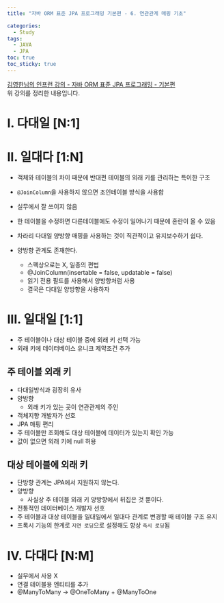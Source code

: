 ```yaml
---
title: "자바 ORM 표준 JPA 프로그래밍 기본편 - 6. 연관관계 매핑 기초"

categories:
  - Study
tags:
  - JAVA
  - JPA
toc: true
toc_sticky: true
---
```


[김영한님의 인프런 강의 - 자바 ORM 표준 JPA 프로그래밍 - 기본편](https://inf.run/VP3b)  
위 강의를 정리한 내용입니다.

# I. 다대일 [N:1]

# II. 일대다 [1:N]

- 객체와 테이블의 차이 때문에 반대편 테이블의 외래 키를 관리하는 특이한 구조
- `@JoinColumn`을 사용하지 않으면 조인테이블 방식을 사용함
- 실무에서 잘 쓰이지 않음
- 한 테이블을 수정하면 다른테이블에도 수정이 일어나기 때문에 혼란이 올 수 있음
- 차라리 다대일 양방향 매핑을 사용하는 것이 직관적이고 유지보수하기 쉽다.

- 양방향 관계도 존재한다.
  - 스펙상으로는 X, 일종의 편법
  - @JoinColumn(insertable = false, updatable = false)
  - 읽기 전용 필드를 사용해서 양방향처럼 사용
  - 결국은 다대일 양방향을 사용하자

# III. 일대일 [1:1]

- 주 테이블이나 대상 테이블 중에 외래 키 선택 가능
- 외래 키에 데이터베이스 유니크 제약조건 추가

## 주 테이블 외래 키
- 다대일방식과 굉장히 유사
- 양방향
  - 외래 키가 있는 곳이 연관관계의 주인
- 객체지향 개발자가 선호
- JPA 매핑 편리
- 주 테이블만 조회해도 대상 테이블에 데이터가 있는지 확인 가능
- 값이 없으면 외래 키에 null 허용

## 대상 테이블에 외래 키
- 단방향 관계는 JPA에서 지원하지 않는다.
- 양방향
  - 사실상 주 테이블 외래 키 양방향에서 뒤집은 것 뿐이다.
- 전통적인 데이터베이스 개발자 선호
- 주 테이블과 대상 테이블을 일대일에서 일대다 관계로 변경할 때 테이블 구조 유지
- 프록시 기능의 한계로 `지연 로딩`으로 설정해도 항상 `즉시 로딩`됨

# IV. 다대다 [N:M]

- 실무에서 사용 X
- 연결 테이블용 엔티티를 추가
- @ManyToMany -> @OneToMany + @ManyToOne
